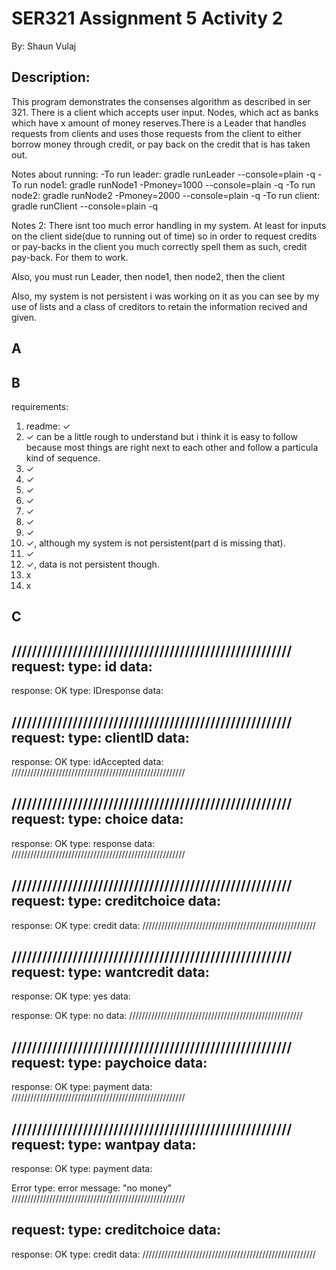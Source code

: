 # SER321 Assignment 5 Activity 2
By: Shaun Vulaj

## Description:
This program demonstrates the consenses algorithm as described in ser 321. There is a client which accepts user input. Nodes, which act as banks which have x amount of money reserves.There is a Leader that handles requests from clients and uses those requests from the client to either borrow money through credit, or pay back on the credit that is has taken out.

Notes about running:
-To run leader: gradle runLeader --console=plain -q
-To run node1: gradle runNode1 -Pmoney=1000 --console=plain -q
-To run node2: gradle runNode2 -Pmoney=2000 --console=plain -q
-To run client: gradle runClient --console=plain -q

Notes 2:
There isnt too much error handling in my system. At least for inputs on the client side(due to running out of time) so in order to request credits or pay-backs in the client you much correctly spell them as such,      credit     pay-back.
For them to work.

Also, you must run Leader, then node1, then node2, then the client

Also, my system is not persistent i was working on it as you can see by my use of lists and a class of creditors to retain the information recived and given.

## A



## B
requirements:
1) readme: ✓
2) ✓ can be a little rough to understand but i think it is easy to follow because most things are right next to each other and follow a particula kind of sequence.
3) ✓
4) ✓
5) ✓
6) ✓
7) ✓
8) ✓
9) ✓
10) ✓, although my system is not persistent(part d is missing that).
11) ✓
12) ✓, data is not persistent though.
13) x
14) x


## C


///////////////////////////////////////////////////////
request:
type: id
data: <String>
-------------------------------------------
response:
OK
type: IDresponse
data: <String>



///////////////////////////////////////////////////////
request:
type: clientID
data: <String>
-------------------------------------------
response:
OK
type: idAccepted
data: <String>
///////////////////////////////////////////////////////


///////////////////////////////////////////////////////
request:
type: choice
data: <String>
-------------------------------------------
response:
OK
type: response
data: <String>
///////////////////////////////////////////////////////


///////////////////////////////////////////////////////
request:
type: creditchoice
data: <String>
-------------------------------------------
response:
OK
type: credit
data: <String>
///////////////////////////////////////////////////////



///////////////////////////////////////////////////////
request:
type: wantcredit
data: <String>
-------------------------------------------
response:
OK
type: yes
data: <String>

response:
OK
type: no
data: <String>
///////////////////////////////////////////////////////

///////////////////////////////////////////////////////
request:
type: paychoice
data: <String>
-------------------------------------------
response:
OK
type: payment
data: <String>
///////////////////////////////////////////////////////


///////////////////////////////////////////////////////
request:
type: wantpay
data: <String>
-------------------------------------------
response:
OK
type: payment
data: <String>

Error
type: error
message: <String> "no money"
///////////////////////////////////////////////////////

request:
type: creditchoice
data: <String>
-------------------------------------------
response:
OK
type: credit
data: <String>
///////////////////////////////////////////////////////











